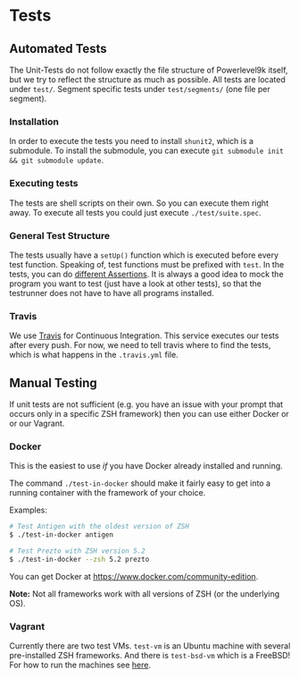 # Tests

## Automated Tests

The Unit-Tests do not follow exactly the file structure of Powerlevel9k itself,
but we try to reflect the structure as much as possible. All tests are located
under `test/`. Segment specific tests under `test/segments/` (one file per
segment).

### Installation

In order to execute the tests you need to install `shunit2`, which is a
submodule. To install the submodule, you can execute
`git submodule init && git submodule update`.

### Executing tests

The tests are shell scripts on their own. So you can execute them right away.
To execute all tests you could just execute `./test/suite.spec`.

### General Test Structure

The tests usually have a `setUp()` function which is executed before every
test function. Speaking of, test functions must be prefixed with `test`. In
the tests, you can do [different Assertions](https://github.com/kward/shunit2#-asserts).
It is always a good idea to mock the program you want to test (just have a
look at other tests), so that the testrunner does not have to have all
programs installed.

### Travis

We use [Travis](https://travis-ci.org/) for Continuous Integration. This
service executes our tests after every push. For now, we need to tell travis
where to find the tests, which is what happens in the `.travis.yml` file.

## Manual Testing

If unit tests are not sufficient (e.g. you have an issue with your prompt that
occurs only in a specific ZSH framework) then you can use either Docker or
or our Vagrant.

### Docker

This is the easiest to use _if_ you have Docker already installed and running.

The command `./test-in-docker` should make it fairly easy to get into a running
container with the framework of your choice.

Examples:

``` zsh
# Test Antigen with the oldest version of ZSH
$ ./test-in-docker antigen
```

``` zsh
# Test Prezto with ZSH version 5.2
$ ./test-in-docker --zsh 5.2 prezto
```

You can get Docker at <https://www.docker.com/community-edition>.

**Note:** Not all frameworks work with all versions of ZSH (or the underlying OS).

### Vagrant

Currently there are two test VMs. `test-vm` is an Ubuntu machine with several
pre-installed ZSH frameworks. And there is `test-bsd-vm` which is a FreeBSD!
For how to run the machines see [here](test-vm/README.md).
